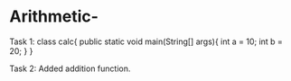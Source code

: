 # Arithmetic-
Task 1:
class calc{
  public static void main(String[] args){
  	int a = 10;
	int b = 20;
  }
}

Task 2: Added addition function.
